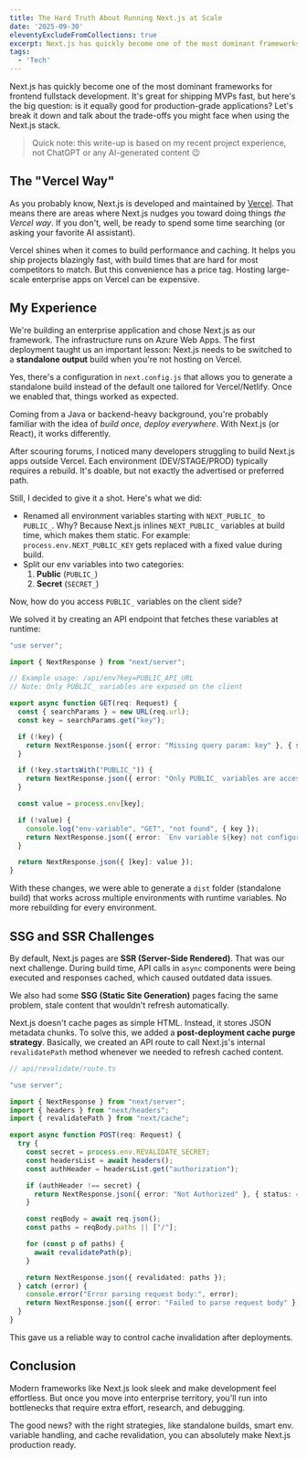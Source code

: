 ```yaml
---
title: The Hard Truth About Running Next.js at Scale
date: '2025-09-30'
eleventyExcludeFromCollections: true
excerpt: Next.js has quickly become one of the most dominant frameworks for frontend fullstack development. It's great for shipping MVPs fast, but here's the big question, is it equally good for production-grade applications? Let's break it down and talk about the trade-offs you might face when using the Next.js stack.
tags:
  - 'Tech'
---
```


Next.js has quickly become one of the most dominant frameworks for frontend fullstack development. It's great for shipping MVPs fast, but here's the big question: is it equally good for production-grade applications? Let's break it down and talk about the trade-offs you might face when using the Next.js stack.

> Quick note: this write-up is based on my recent project experience, not ChatGPT or any AI-generated content 😉

## The "Vercel Way"

As you probably know, Next.js is developed and maintained by [Vercel](https://vercel.com/). That means there are areas where Next.js nudges you toward doing things *the Vercel way*. If you don't, well, be ready to spend some time searching (or asking your favorite AI assistant).

Vercel shines when it comes to build performance and caching. It helps you ship projects blazingly fast, with build times that are hard for most competitors to match. But this convenience has a price tag. Hosting large-scale enterprise apps on Vercel can be expensive.

## My Experience

We're building an enterprise application and chose Next.js as our framework. The infrastructure runs on Azure Web Apps. The first deployment taught us an important lesson: Next.js needs to be switched to a **standalone output** build when you're not hosting on Vercel.

Yes, there's a configuration in `next.config.js` that allows you to generate a standalone build instead of the default one tailored for Vercel/Netlify. Once we enabled that, things worked as expected.

Coming from a Java or backend-heavy background, you're probably familiar with the idea of *build once, deploy everywhere*. With Next.js (or React), it works differently.

After scouring forums, I noticed many developers struggling to build Next.js apps outside Vercel. Each environment (DEV/STAGE/PROD) typically requires a rebuild. It's doable, but not exactly the advertised or preferred path.

Still, I decided to give it a shot. Here's what we did:

- Renamed all environment variables starting with `NEXT_PUBLIC_` to `PUBLIC_`. Why? Because Next.js inlines `NEXT_PUBLIC_` variables at build time, which makes them static. For example: `process.env.NEXT_PUBLIC_KEY` gets replaced with a fixed value during build.
- Split our env variables into two categories:
  1. **Public** (`PUBLIC_`)
  2. **Secret** (`SECRET_`)

Now, how do you access `PUBLIC_` variables on the client side?

We solved it by creating an API endpoint that fetches these variables at runtime:

```ts
"use server";

import { NextResponse } from "next/server";

// Example usage: /api/env?key=PUBLIC_API_URL
// Note: Only PUBLIC_ variables are exposed on the client

export async function GET(req: Request) {
  const { searchParams } = new URL(req.url);
  const key = searchParams.get("key");

  if (!key) {
    return NextResponse.json({ error: "Missing query param: key" }, { status: 400 });
  }

  if (!key.startsWith("PUBLIC_")) {
    return NextResponse.json({ error: "Only PUBLIC_ variables are accessible" }, { status: 403 });
  }

  const value = process.env[key];

  if (!value) {
    console.log("env-variable", "GET", "not found", { key });
    return NextResponse.json({ error: `Env variable ${key} not configured` }, { status: 404 });
  }

  return NextResponse.json({ [key]: value });
}
```

With these changes, we were able to generate a `dist` folder (standalone build) that works across multiple environments with runtime variables. No more rebuilding for every environment.

## SSG and SSR Challenges

By default, Next.js pages are **SSR (Server-Side Rendered)**. That was our next challenge. During build time, API calls in `async` components were being executed and responses cached, which caused outdated data issues.

We also had some **SSG (Static Site Generation)** pages facing the same problem, stale content that wouldn't refresh automatically.

Next.js doesn't cache pages as simple HTML. Instead, it stores JSON metadata chunks. To solve this, we added a **post-deployment cache purge strategy**. Basically, we created an API route to call Next.js's internal `revalidatePath` method whenever we needed to refresh cached content.

```ts
// api/revalidate/route.ts

"use server";

import { NextResponse } from "next/server";
import { headers } from "next/headers";
import { revalidatePath } from "next/cache";

export async function POST(req: Request) {
  try {
    const secret = process.env.REVALIDATE_SECRET;
    const headersList = await headers();
    const authHeader = headersList.get("authorization");

    if (authHeader !== secret) {
      return NextResponse.json({ error: "Not Authorized" }, { status: 401 });
    }

    const reqBody = await req.json();
    const paths = reqBody.paths || ["/"];

    for (const p of paths) {
      await revalidatePath(p);
    }

    return NextResponse.json({ revalidated: paths });
  } catch (error) {
    console.error("Error parsing request body:", error);
    return NextResponse.json({ error: "Failed to parse request body" }, { status: 400 });
  }
}
```

This gave us a reliable way to control cache invalidation after deployments.

## Conclusion

Modern frameworks like Next.js look sleek and make development feel effortless. But once you move into enterprise territory, you'll run into bottlenecks that require extra effort, research, and debugging.

The good news? with the right strategies, like standalone builds, smart env. variable handling, and cache revalidation, you can absolutely make Next.js production ready.
